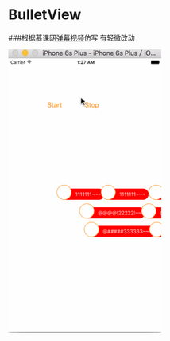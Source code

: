 # BulletView

###根据慕课网[弹幕视频](http://www.imooc.com/video/12256)仿写 有轻微改动 

<img src="bullet.gif" width="308"/>

